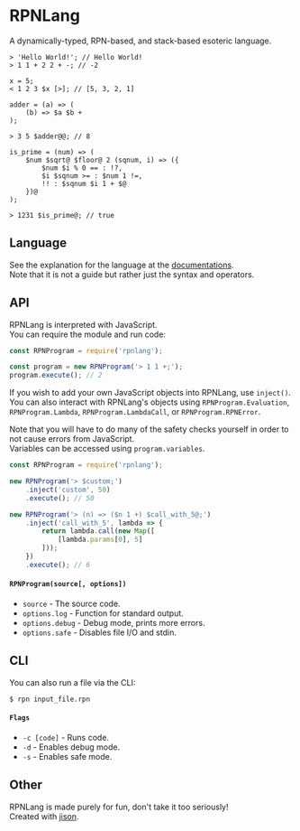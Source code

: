 # RPNLang

A dynamically-typed, RPN-based, and stack-based esoteric language.  

```
> 'Hello World!'; // Hello World!
> 1 1 + 2 2 + -; // -2

x = 5;
< 1 2 3 $x [>]; // [5, 3, 2, 1]

adder = (a) => (
    (b) => $a $b +
);

> 3 5 $adder@@; // 8

is_prime = (num) => (
    $num $sqrt@ $floor@ 2 (sqnum, i) => ({
        $num $i % 0 == : !?,
        $i $sqnum >= : $num 1 !=,
        !! : $sqnum $i 1 + $@
    })@
);

> 1231 $is_prime@; // true
```

## Language

See the explanation for the language at the [documentations](./docs/README.md).  
Note that it is not a guide but rather just the syntax and operators.  

## API

RPNLang is interpreted with JavaScript.  
You can require the module and run code:  

```js
const RPNProgram = require('rpnlang');

const program = new RPNProgram('> 1 1 +;');
program.execute(); // 2
```

If you wish to add your own JavaScript objects into RPNLang, use `inject()`.  
You can also interact with RPNLang's objects using `RPNProgram.Evaluation`, `RPNProgram.Lambda`, `RPNProgram.LambdaCall`, or `RPNProgram.RPNError`.  

Note that you will have to do many of the safety checks yourself in order to not cause errors from JavaScript.  
Variables can be accessed using `program.variables`.  

```js
const RPNProgram = require('rpnlang');

new RPNProgram('> $custom;')
    .inject('custom', 50)
    .execute(); // 50

new RPNProgram('> (n) => ($n 1 +) $call_with_5@;')
    .inject('call_with_5', lambda => {
        return lambda.call(new Map([
            [lambda.params[0], 5]
        ]));
    })
    .execute(); // 6
```

#### `RPNProgram(source[, options])`

- `source` - The source code.
- `options.log` - Function for standard output.
- `options.debug` - Debug mode, prints more errors.
- `options.safe` - Disables file I/O and stdin.

## CLI

You can also run a file via the CLI:  

```
$ rpn input_file.rpn
```

#### `Flags`

- `-c [code]` - Runs code.
- `-d` - Enables debug mode.
- `-s` - Enables safe mode.

## Other

RPNLang is made purely for fun, don't take it too seriously!  
Created with [jison](http://zaa.ch/jison/).  
